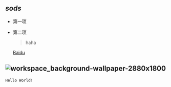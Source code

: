 ##  ***sods***

- 第一项

- 第二项

  > haha

  [Baidu](www.baidu.com)

## ![workspace_background-wallpaper-2880x1800](/Users/linxin/Downloads/photos/desktop_img/aestheticism/workspace_background-wallpaper-2880x1800.jpg)

`Hello World!`

